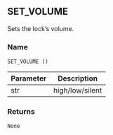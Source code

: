 ## SET\_VOLUME

Sets the lock’s volume.


### Name

`SET_VOLUME ()`


| Parameter | Description     |
| --------- | --------------- |
| str       | high/low/silent |



### Returns

`None`
